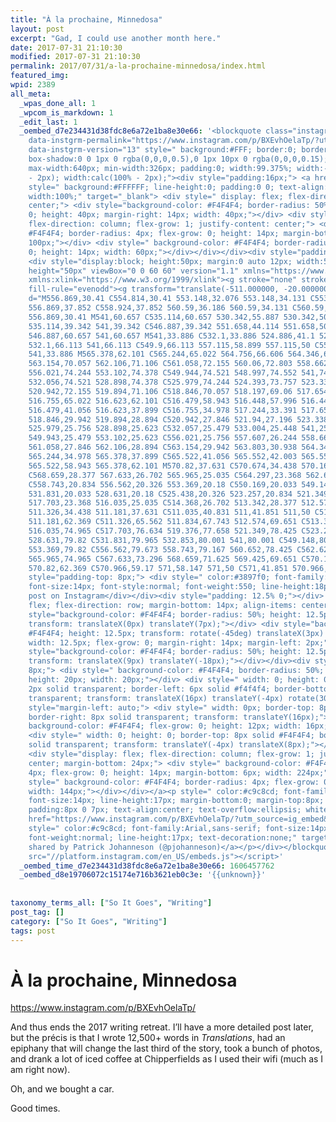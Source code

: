 ```yaml
---
title: "À la prochaine, Minnedosa"
layout: post
excerpt: "Gad, I could use another month here."
date: 2017-07-31 21:10:30
modified: 2017-07-31 21:10:30
permalink: 2017/07/31/a-la-prochaine-minnedosa/index.html
featured_img: 
wpid: 2389
all_meta: 
  _wpas_done_all: 1
  _wpcom_is_markdown: 1
  _edit_last: 1
  _oembed_d7e234431d38fdc8e6a72e1ba8e30e66: '<blockquote class="instagram-media" data-instgrm-captioned
    data-instgrm-permalink="https://www.instagram.com/p/BXEvhOelaTp/?utm_source=ig_embed&amp;utm_campaign=loading"
    data-instgrm-version="13" style=" background:#FFF; border:0; border-radius:3px;
    box-shadow:0 0 1px 0 rgba(0,0,0,0.5),0 1px 10px 0 rgba(0,0,0,0.15); margin: 1px;
    max-width:640px; min-width:326px; padding:0; width:99.375%; width:-webkit-calc(100%
    - 2px); width:calc(100% - 2px);"><div style="padding:16px;"> <a href="https://www.instagram.com/p/BXEvhOelaTp/?utm_source=ig_embed&amp;utm_campaign=loading"
    style=" background:#FFFFFF; line-height:0; padding:0 0; text-align:center; text-decoration:none;
    width:100%;" target="_blank"> <div style=" display: flex; flex-direction: row; align-items:
    center;"> <div style="background-color: #F4F4F4; border-radius: 50%; flex-grow:
    0; height: 40px; margin-right: 14px; width: 40px;"></div> <div style="display: flex;
    flex-direction: column; flex-grow: 1; justify-content: center;"> <div style=" background-color:
    #F4F4F4; border-radius: 4px; flex-grow: 0; height: 14px; margin-bottom: 6px; width:
    100px;"></div> <div style=" background-color: #F4F4F4; border-radius: 4px; flex-grow:
    0; height: 14px; width: 60px;"></div></div></div><div style="padding: 19% 0;"></div>
    <div style="display:block; height:50px; margin:0 auto 12px; width:50px;"><svg width="50px"
    height="50px" viewBox="0 0 60 60" version="1.1" xmlns="https://www.w3.org/2000/svg"
    xmlns:xlink="https://www.w3.org/1999/xlink"><g stroke="none" stroke-width="1" fill="none"
    fill-rule="evenodd"><g transform="translate(-511.000000, -20.000000)" fill="#000000"><g><path
    d="M556.869,30.41 C554.814,30.41 553.148,32.076 553.148,34.131 C553.148,36.186 554.814,37.852
    556.869,37.852 C558.924,37.852 560.59,36.186 560.59,34.131 C560.59,32.076 558.924,30.41
    556.869,30.41 M541,60.657 C535.114,60.657 530.342,55.887 530.342,50 C530.342,44.114
    535.114,39.342 541,39.342 C546.887,39.342 551.658,44.114 551.658,50 C551.658,55.887
    546.887,60.657 541,60.657 M541,33.886 C532.1,33.886 524.886,41.1 524.886,50 C524.886,58.899
    532.1,66.113 541,66.113 C549.9,66.113 557.115,58.899 557.115,50 C557.115,41.1 549.9,33.886
    541,33.886 M565.378,62.101 C565.244,65.022 564.756,66.606 564.346,67.663 C563.803,69.06
    563.154,70.057 562.106,71.106 C561.058,72.155 560.06,72.803 558.662,73.347 C557.607,73.757
    556.021,74.244 553.102,74.378 C549.944,74.521 548.997,74.552 541,74.552 C533.003,74.552
    532.056,74.521 528.898,74.378 C525.979,74.244 524.393,73.757 523.338,73.347 C521.94,72.803
    520.942,72.155 519.894,71.106 C518.846,70.057 518.197,69.06 517.654,67.663 C517.244,66.606
    516.755,65.022 516.623,62.101 C516.479,58.943 516.448,57.996 516.448,50 C516.448,42.003
    516.479,41.056 516.623,37.899 C516.755,34.978 517.244,33.391 517.654,32.338 C518.197,30.938
    518.846,29.942 519.894,28.894 C520.942,27.846 521.94,27.196 523.338,26.654 C524.393,26.244
    525.979,25.756 528.898,25.623 C532.057,25.479 533.004,25.448 541,25.448 C548.997,25.448
    549.943,25.479 553.102,25.623 C556.021,25.756 557.607,26.244 558.662,26.654 C560.06,27.196
    561.058,27.846 562.106,28.894 C563.154,29.942 563.803,30.938 564.346,32.338 C564.756,33.391
    565.244,34.978 565.378,37.899 C565.522,41.056 565.552,42.003 565.552,50 C565.552,57.996
    565.522,58.943 565.378,62.101 M570.82,37.631 C570.674,34.438 570.167,32.258 569.425,30.349
    C568.659,28.377 567.633,26.702 565.965,25.035 C564.297,23.368 562.623,22.342 560.652,21.575
    C558.743,20.834 556.562,20.326 553.369,20.18 C550.169,20.033 549.148,20 541,20 C532.853,20
    531.831,20.033 528.631,20.18 C525.438,20.326 523.257,20.834 521.349,21.575 C519.376,22.342
    517.703,23.368 516.035,25.035 C514.368,26.702 513.342,28.377 512.574,30.349 C511.834,32.258
    511.326,34.438 511.181,37.631 C511.035,40.831 511,41.851 511,50 C511,58.147 511.035,59.17
    511.181,62.369 C511.326,65.562 511.834,67.743 512.574,69.651 C513.342,71.625 514.368,73.296
    516.035,74.965 C517.703,76.634 519.376,77.658 521.349,78.425 C523.257,79.167 525.438,79.673
    528.631,79.82 C531.831,79.965 532.853,80.001 541,80.001 C549.148,80.001 550.169,79.965
    553.369,79.82 C556.562,79.673 558.743,79.167 560.652,78.425 C562.623,77.658 564.297,76.634
    565.965,74.965 C567.633,73.296 568.659,71.625 569.425,69.651 C570.167,67.743 570.674,65.562
    570.82,62.369 C570.966,59.17 571,58.147 571,50 C571,41.851 570.966,40.831 570.82,37.631"></path></g></g></g></svg></div><div
    style="padding-top: 8px;"> <div style=" color:#3897f0; font-family:Arial,sans-serif;
    font-size:14px; font-style:normal; font-weight:550; line-height:18px;"> View this
    post on Instagram</div></div><div style="padding: 12.5% 0;"></div> <div style="display:
    flex; flex-direction: row; margin-bottom: 14px; align-items: center;"><div> <div
    style="background-color: #F4F4F4; border-radius: 50%; height: 12.5px; width: 12.5px;
    transform: translateX(0px) translateY(7px);"></div> <div style="background-color:
    #F4F4F4; height: 12.5px; transform: rotate(-45deg) translateX(3px) translateY(1px);
    width: 12.5px; flex-grow: 0; margin-right: 14px; margin-left: 2px;"></div> <div
    style="background-color: #F4F4F4; border-radius: 50%; height: 12.5px; width: 12.5px;
    transform: translateX(9px) translateY(-18px);"></div></div><div style="margin-left:
    8px;"> <div style=" background-color: #F4F4F4; border-radius: 50%; flex-grow: 0;
    height: 20px; width: 20px;"></div> <div style=" width: 0; height: 0; border-top:
    2px solid transparent; border-left: 6px solid #f4f4f4; border-bottom: 2px solid
    transparent; transform: translateX(16px) translateY(-4px) rotate(30deg)"></div></div><div
    style="margin-left: auto;"> <div style=" width: 0px; border-top: 8px solid #F4F4F4;
    border-right: 8px solid transparent; transform: translateY(16px);"></div> <div style="
    background-color: #F4F4F4; flex-grow: 0; height: 12px; width: 16px; transform: translateY(-4px);"></div>
    <div style=" width: 0; height: 0; border-top: 8px solid #F4F4F4; border-left: 8px
    solid transparent; transform: translateY(-4px) translateX(8px);"></div></div></div>
    <div style="display: flex; flex-direction: column; flex-grow: 1; justify-content:
    center; margin-bottom: 24px;"> <div style=" background-color: #F4F4F4; border-radius:
    4px; flex-grow: 0; height: 14px; margin-bottom: 6px; width: 224px;"></div> <div
    style=" background-color: #F4F4F4; border-radius: 4px; flex-grow: 0; height: 14px;
    width: 144px;"></div></div></a><p style=" color:#c9c8cd; font-family:Arial,sans-serif;
    font-size:14px; line-height:17px; margin-bottom:0; margin-top:8px; overflow:hidden;
    padding:8px 0 7px; text-align:center; text-overflow:ellipsis; white-space:nowrap;"><a
    href="https://www.instagram.com/p/BXEvhOelaTp/?utm_source=ig_embed&amp;utm_campaign=loading"
    style=" color:#c9c8cd; font-family:Arial,sans-serif; font-size:14px; font-style:normal;
    font-weight:normal; line-height:17px; text-decoration:none;" target="_blank">A post
    shared by Patrick Johanneson (@pjohanneson)</a></p></div></blockquote><script async
    src="//platform.instagram.com/en_US/embeds.js"></script>'
  _oembed_time_d7e234431d38fdc8e6a72e1ba8e30e66: 1606457762
  _oembed_d8e19706072c15174e716b3621eb0c3e: '{{unknown}}'
  
  
taxonomy_terms_all: ["So It Goes", "Writing"]
post_tag: []
category: ["So It Goes", "Writing"]
tags: post
---
```


# À la prochaine, Minnedosa

https://www.instagram.com/p/BXEvhOelaTp/

And thus ends the 2017 writing retreat. I’ll have a more detailed post later, but the précis is that I wrote 12,500+ words in *Translations*, had an epiphany that will change the last third of the story, took a bunch of photos, and drank a lot of iced coffee at Chipperfields as I used their wifi (much as I am right now).

Oh, and we bought a car.

Good times.